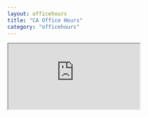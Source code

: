 ```yaml
---
layout: officehours
title: "CA Office Hours"
category: "officehours"
---
```


<iframe id="officehours_spreadsheet" src="https://docs.google.com/spreadsheets/d/1s2ZEwkmLKOp8qVi7eKGUSLkzYPmeF2tEbFyyDWkbf2M/edit#gid=2050153296"></iframe>
